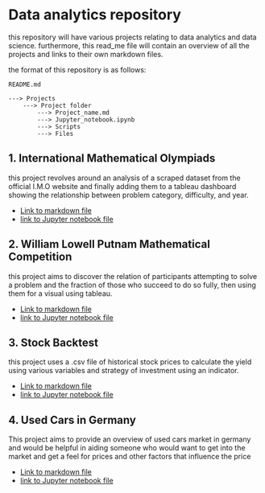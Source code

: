 # Data analytics repository

this repository will have various projects relating to data analytics and data science.
furthermore, this read_me file will contain an overview of all the projects and links to their own markdown files.

the format of this repository is as follows:

    README.md

    ---> Projects
        ---> Project folder 
            ---> Project_name.md
            ---> Jupyter_notebook.ipynb
            ---> Scripts
            ---> Files

## 1. International Mathematical Olympiads

this project revolves around an analysis of a scraped dataset from the official I.M.O website and finally adding them
to a tableau dashboard showing the relationship between problem category, difficulty, and year.

- [Link to markdown file](Projects/International-Mathematical-Olympiad/IMO.md)
- [link to Jupyter notebook file](Projects/International-Mathematical-Olympiad/IMO.ipynb)

## 2. William Lowell Putnam Mathematical Competition

this project aims to discover the relation of participants attempting to solve a problem and the fraction of those who
succeed to do so fully, then using them for a visual using tableau.

- [Link to markdown file](/Projects/William-Lowell-Putnam-Mathematical-Competition/William-Lowell-Putnam-Mathematical-Competition.md)
- [link to Jupyter notebook file](/Projects/William-Lowell-Putnam-Mathematical-Competition/Putnam.ipynb)

## 3. Stock Backtest

this project uses a .csv file of historical stock prices to calculate the yield using various variables and strategy of investment
using an indicator.

- [Link to markdown file](/Projects/Stock_Backtest/Stock.md)
- [link to Jupyter notebook file](/Projects/Stock_Backtest/Stock.ipynb)

## 4. Used Cars in Germany

This project aims to provide an overview of used cars market in germany and would be helpful in aiding someone who would want
to get into the market and get a feel for prices and other factors that influence the price

- [Link to markdown file](/Projects/Stock_Backtest/cars.md)
- [link to Jupyter notebook file](/Projects/Stock_Backtest/Used_cars.ipynb)


